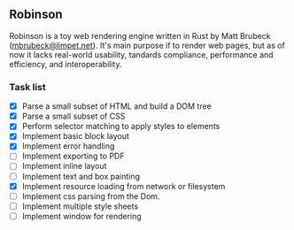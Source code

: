 ## Robinson

Robinson is a toy web rendering engine written in Rust by Matt Brubeck (mbrubeck@limpet.net).
It's main purpose if to render web pages, but as of now it lacks
real-world usability, tandards compliance, performance and efficiency, and interoperability.

### Task list

- [X] Parse a small subset of HTML and build a DOM tree
- [X] Parse a small subset of CSS
- [X] Perform selector matching to apply styles to elements
- [X] Implement basic block layout
- [X] Implement error handling
- [ ] Implement exporting to PDF
- [ ] Implement inline layout
- [ ] Implement text and box painting
- [X] Implement resource loading from network or filesystem
- [ ] Implement css parsing from the Dom.
- [ ] Implement multiple style sheets
- [ ] Implement window for rendering
